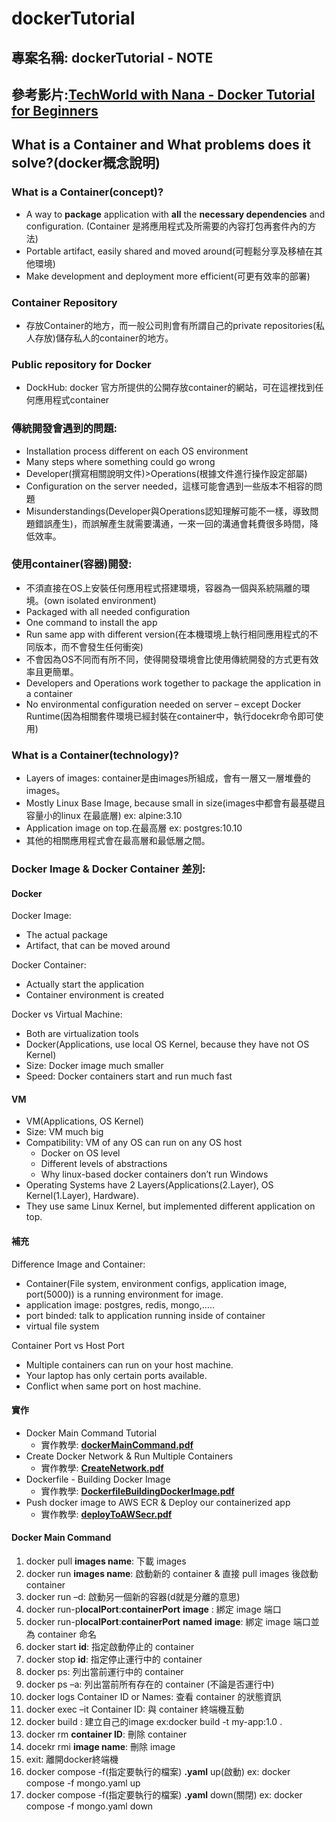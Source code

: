 # dockerTutorial
## 專案名稱: dockerTutorial - NOTE
## 參考影片:**[TechWorld with Nana - Docker Tutorial for Beginners](https://youtu.be/3c-iBn73dDE?si=v0oP-u3dNs4dTmih)**

## What is a Container and What problems does it solve?(docker概念說明)
### What is a Container(concept)?
* A way to **package** application with **all** the **necessary dependencies** and configuration. (Container 是將應用程式及所需要的內容打包再套件內的方法)
*	Portable artifact, easily shared and moved around(可輕鬆分享及移植在其他環境)
*	Make development and deployment more efficient(可更有效率的部署)

### Container Repository
* 存放Container的地方，而一般公司則會有所謂自己的private repositories(私人存放)儲存私人的container的地方。

### Public repository for Docker
* DockHub: docker 官方所提供的公開存放container的網站，可在這裡找到任何應用程式container

### 傳統開發會遇到的問題:
*	Installation process different on each OS environment
*	Many steps where something could go wrong
*	Developer(撰寫相關說明文件)>Operations(根據文件進行操作設定部屬)
*	Configuration on the server needed，這樣可能會遇到一些版本不相容的問題
*	Misunderstandings(Developer與Operations認知理解可能不一樣，導致問題錯誤產生)，而誤解產生就需要溝通，一來一回的溝通會耗費很多時間，降低效率。

### 使用container(容器)開發:
* 不須直接在OS上安裝任何應用程式搭建環境，容器為一個與系統隔離的環境。(own isolated environment)
*	Packaged with all needed configuration
*	One command to install the app
*	Run same app with different version(在本機環境上執行相同應用程式的不同版本，而不會發生任何衝突)
*	不會因為OS不同而有所不同，使得開發環境會比使用傳統開發的方式更有效率且更簡單。
*	Developers and Operations work together to package the application in a container
*	No environmental configuration needed on server – except Docker Runtime(因為相關套件環境已經封裝在container中，執行docekr命令即可使用)

### What is a Container(technology)?
*	Layers of images: container是由images所組成，會有一層又一層堆疊的images。
*	Mostly Linux Base Image, because small in size(images中都會有最基礎且容量小的linux 在最底層) ex: alpine:3.10
*	Application image on top.在最高層   ex: postgres:10.10
*	其他的相關應用程式會在最高層和最低層之間。

### Docker Image & Docker Container 差別:
#### Docker
Docker Image:
* The actual package
* Artifact, that can be moved around 

Docker Container:
* Actually start the application
* Container environment is created

Docker vs Virtual Machine:
* Both are virtualization tools
* Docker(Applications, use local OS Kernel, because they have not OS Kernel)
* Size: Docker image much smaller
* Speed: Docker containers start and run much fast

#### VM
* VM(Applications, OS Kernel)
* Size: VM much big
* Compatibility: VM of any OS can run on any OS host
    * Docker on OS level
    * Different levels of abstractions
    * Why linux-based docker containers don’t run Windows
* Operating Systems have 2 Layers(Applications(2.Layer), OS Kernel(1.Layer), Hardware).
* They use same Linux Kernel, but implemented different application on top.

#### 補充
Difference Image and Container:
*	Container(File system, environment configs, application image, port(5000)) is a running environment for image.
*	application image: postgres, redis, mongo,…..
*	port binded: talk to application running inside of container
*	virtual file system

Container Port vs Host Port
*	Multiple containers can run on your host machine.
*	Your laptop has only certain ports available.
*	Conflict when same port on host machine.

#### 實作
* Docker Main Command Tutorial
    * 實作教學: **[dockerMainCommand.pdf](https://github.com/jerry7776112/dockerTutorial/blob/main/dockerMainCommand.pdf)**  
* Create Docker Network & Run Multiple Containers
    * 實作教學: **[CreateNetwork.pdf](https://github.com/jerry7776112/dockerTutorial/blob/main/CreateNetwork.pdf)**   
* Dockerfile - Building Docker Image
    * 實作教學: **[DockerfileBuildingDockerImage.pdf](https://github.com/jerry7776112/dockerTutorial/blob/main/DockerfileBuildingDockerImage.pdf)**
* Push docker image to AWS ECR & Deploy our containerized app
    * 實作教學: **[deployToAWSecr.pdf](https://github.com/jerry7776112/dockerTutorial/blob/main/deployToAWSecr.pdf)**

#### Docker Main Command
1. docker pull **images name**: 下載 images
2. docker run **images name**: 啟動新的 container & 直接 pull images 後啟動 container
3. docker run –d: 啟動另一個新的容器(d就是分離的意思)
4. docker run-p**localPort**:**containerPort** **image** : 綁定 image 端口
5. docker run-p**localPort**:**containerPort** **named** **image**: 綁定 image 端口並為 container 命名
6. docker start **id**: 指定啟動停止的 container
7. docker stop **id**: 指定停止運行中的 container
8. docker ps: 列出當前運行中的 container
9. docker ps –a: 列出當前所有存在的 container (不論是否運行中)
10. docker logs Container ID or Names: 查看 container 的狀態資訊
11. docker exec –it Container ID: 與 container 終端機互動
12. docker build : 建立自己的image 
ex:docker build -t my-app:1.0 .
13. docker rm **container ID**: 刪除 container
14. docekr rmi **image name**: 刪除 image
15. exit: 離開docker終端機
16. docker compose -f(指定要執行的檔案) **.yaml** up(啟動)
ex: docker compose -f mongo.yaml up
17. docker compose -f(指定要執行的檔案) **.yaml** down(關閉)
ex: docker compose -f mongo.yaml down
